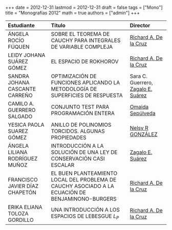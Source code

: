 +++
date      = 2012-12-31
lastmod   = 2012-12-31
draft     = false
tags      = ["Mono"]
title     = "Monografías 2012"
math      = true
authors = ["admin"]
+++

Estudiante | Título | Director 
:----------| :---------- | :----------
ÁNGELA ROCÍO FÚQUEN |SOBRE EL TEOREMA DE CAUCHY PARA INTEGRALES DE VARIABLE COMPLEJA | [Richard A. De la Cruz](https://matematicas.netlify.app/authors/delacruz-r/)
LEIDY JOHANA SUÁREZ GÓMEZ | EL ESPACIO DE ROKHOROV | [Richard A. De la Cruz](https://matematicas.netlify.app/authors/delacruz-r/)
SANDRA JOHANA CASCANTE CARREÑO | OPTIMIZACIÓN DE FUNCIONES APLICANDO LA METODOLOGÍA DE SUPERFICIES DE RESPUESTA | Sara C. Guerrero, [Zagalo E. Suárez](https://matematicas.netlify.app/authors/sanchez-z/)
CAMILO A. GUERRERO SALGADO| CONJUNTO TEST PARA PROGRAMACIÓN ENTERA| [Omaida Sepúlveda](https://matematicas.netlify.app/authors/sepulveda-o/)
YESICA PAOLA SUAREZ GÓMEZ | ANILLO DE POLINOMIOS TORCIDOS. ALGUNAS PROPIEDADES | [Nelsy R GONZÁLEZ](https://matematicas.netlify.app/authors/gonzalez-n/)
ÁNGELA LILIANA RODRÍGUEZ MUÑOZ | INTRODUCCIÓN A LA SOLUCIÓN DE UNA LEY DE CONSERVACIÓN CASI ESCALAR | [Zagalo E. Suárez](https://matematicas.netlify.app/authors/sanchez-z/)
FRANCISCO JAVIER DÍAZ CHAPETÓN | EL BUEN PLANTEAMIENTO LOCAL DEL PROBLEMA DE CAUCHY ASOCIADO A LA ECUACIÓN DE BENJAMINONO-BURGERS | [Richard A. De la Cruz](https://matematicas.netlify.app/authors/delacruz-r/)
ERIKA ELIANA TOLOZA GORDILLO | UNA INTRODUCCIÓN A LOS ESPACIOS DE LEBESGUE $L_P$ | [Richard A. De la Cruz](https://matematicas.netlify.app/authors/delacruz-r/)
